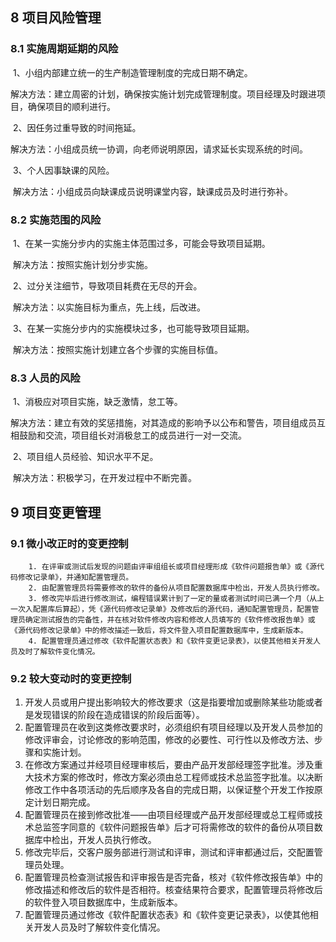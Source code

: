 ## 8 项目风险管理

### 8.1 实施周期延期的风险

​	    1、小组内部建立统一的生产制造管理制度的完成日期不确定。

​	    解决方法：建立周密的计划，确保按实施计划完成管理制度。项目经理及时跟进项目，确保项目的顺利进行。

​		2、因任务过重导致的时间拖延。

​		解决方法：小组成员统一协调，向老师说明原因，请求延长实现系统的时间。

​		3、个人因事缺课的风险。

​		解决方法：小组成员向缺课成员说明课堂内容，缺课成员及时进行弥补。

### 8.2 实施范围的风险

​		1、在某一实施分步内的实施主体范围过多，可能会导致项目延期。

​		解决方法：按照实施计划分步实施。

​		2、过分关注细节，导致项目耗费在无尽的开会。

​		解决方法：以实施目标为重点，先上线，后改进。

​		3、在某一实施分步内的实施模块过多，也可能导致项目延期。

​		解决方法：按照实施计划建立各个步骤的实施目标值。

### 8.3 人员的风险

​		1、消极应对项目实施，缺乏激情，怠工等。

​		解决方法：建立有效的奖惩措施，对其造成的影响予以公布和警告，项目组成员互相鼓励和交流，项目组长对消极怠工的成员进行一对一交流。

​		2、项目组人员经验、知识水平不足。

​		解决方法：积极学习，在开发过程中不断完善。

## 9 项目变更管理

### 9.1 微小改正时的变更控制

		1. 在评审或测试后发现的问题由评审组组长或项目经理形成《软件问题报告单》或《源代码修改记录单》，并通知配置管理员。
  		2. 由配置管理员将需要修改的软件的备份从项目配置数据库中检出，开发人员执行修改。
  		3. 修改完毕后进行修改测试，编程错误累计到了一定的量或者测试时间已满一个月（从上一次入配置库后算起），凭《源代码修改记录单》及修改后的源代码，通知配置管理员，配置管理员确定测试报告的完备性，并在核对软件修改内容和修改人员填写的《软件修改报告单》或《源代码修改记录单》中的修改描述一致后，将文件登入项目配置数据库中，生成新版本。
  		4. 配置管理员通过修改《软件配置状态表》和《软件变更记录表》，以使其他相关开发人员及时了解软件变化情况。

### 9.2 较大变动时的变更控制

1. 开发人员或用户提出影响较大的修改要求（这是指要增加或删除某些功能或者是发现错误的阶段在造成错误的阶段后面等）。
2. 配置管理员在收到这类修改要求时，必须组织有项目经理以及开发人员参加的修改评审会，讨论修改的影响范围，修改的必要性、可行性以及修改方法、步骤和实施计划。
3. 在修改方案通过并经项目经理审核后，要由产品开发部经理签字批准。涉及重大技术方案的修改时，修改方案必须由总工程师或技术总监签字批准。以决断修改工作中各项活动的先后顺序及各自的完成日期，以保证整个开发工作按原定计划日期完成。
4. 配置管理员在接到修改批准——由项目经理或产品开发部经理或总工程师或技术总监签字同意的《软件问题报告单》后才可将需修改的软件的备份从项目数据库中检出，开发人员执行修改。
5. 修改完毕后，交客户服务部进行测试和评审，测试和评审都通过后，交配置管理员处理。
6. 配置管理员检查测试报告和评审报告是否完备，核对《软件修改报告单》中的修改描述和修改后的软件是否相符。核查结果符合要求，配置管理员将修改后的软件登入项目数据库中，生成新版本。
7. 配置管理员通过修改《软件配置状态表》和《软件变更记录表》，以使其他相关开发人员及时了解软件变化情况。